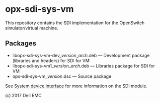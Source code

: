 # opx-sdi-sys-vm
This repository contains the SDI implementation for the OpenSwitch simulator/virtual machine.  
  
## Packages
- libopx-sdi-sys-vm-dev\_*version*\_*arch*.deb — Development package (libraries and headers) for SDI for VM  
- libopx-sdi-sys-vm1\_*version*\_*arch*.deb — Libraries package for SDI for VM
- opx-sdi-sys-vm\_*version*.dsc — Source package  
  
See [System device interface](https://github.com/open-switch/opx-docs/wiki/System-device-interface) for more information on the SDI module.  
  
(c) 2017 Dell EMC
